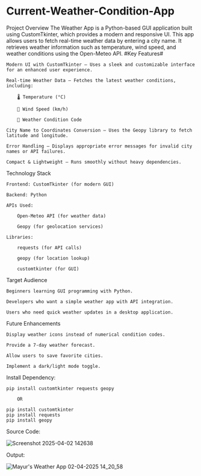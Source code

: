# Current-Weather-Condition-App
Project Overview  The Weather App is a Python-based GUI application built using CustomTkinter, which provides a modern and responsive UI. This app allows users to fetch real-time weather data by entering a city name. It retrieves weather information such as temperature, wind speed, and weather conditions using the Open-Meteo API. 
#Key Features#

    Modern UI with CustomTkinter – Uses a sleek and customizable interface for an enhanced user experience.

    Real-time Weather Data – Fetches the latest weather conditions, including:

        🌡️ Temperature (°C)

        🍃 Wind Speed (km/h)

        🔢 Weather Condition Code

    City Name to Coordinates Conversion – Uses the Geopy library to fetch latitude and longitude.

    Error Handling – Displays appropriate error messages for invalid city names or API failures.

    Compact & Lightweight – Runs smoothly without heavy dependencies.

Technology Stack

    Frontend: CustomTkinter (for modern GUI)

    Backend: Python

    APIs Used:

        Open-Meteo API (for weather data)

        Geopy (for geolocation services)

    Libraries:

        requests (for API calls)

        geopy (for location lookup)

        customtkinter (for GUI)

Target Audience

    Beginners learning GUI programming with Python.

    Developers who want a simple weather app with API integration.

    Users who need quick weather updates in a desktop application.

Future Enhancements

    Display weather icons instead of numerical condition codes.

    Provide a 7-day weather forecast.

    Allow users to save favorite cities.

    Implement a dark/light mode toggle.

Install Dependency:

    pip install customtkinter requests geopy
    
        OR
        
    pip install customtkinter
    pip install requests
    pip install geopy
    

Source Code:

![Screenshot 2025-04-02 142638](https://github.com/user-attachments/assets/7f28e957-0c7a-43d0-b719-1e7c3d06210c)

Output:

![Mayur's Weather App 02-04-2025 14_20_58](https://github.com/user-attachments/assets/e0a929bd-2f72-49a9-8693-a307b4b375d7)
